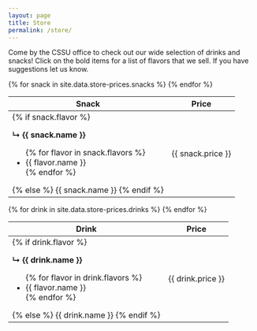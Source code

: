 ```yaml
---
layout: page
title: Store
permalink: /store/
---
```


Come by the CSSU office to check out our wide selection of drinks and snacks! Click on the bold items for a list of flavors that we sell. If you have suggestions let us know.

<div id="store">
  <section class="store-left">
    <table>
      <thead>
        <tr>
          <th>Snack</th>
          <th>Price</th>
        </tr>
      </thead>
      <tbody>
        {% for snack in site.data.store-prices.snacks %}
        <tr>
          <td>
            {% if snack.flavor %}
            <p class="collapse" style="font-weight: bold">&#8627; {{ snack.name }}</p>
            <div class="panel">
              <ul>
                {% for flavor in snack.flavors %}
                <li>{{ flavor.name }}</li>
                {% endfor %}
              </ul>
            </div>
            {% else %}
            {{ snack.name }}
            {% endif %}
          </td>
          <td>{{ snack.price }}</td>
        </tr>
        {% endfor %}
      </tbody>
    </table>
  </section>

  <section class="store-right">
    <table>
      <thead>
        <tr>
          <th>Drink</th>
          <th>Price</th>
        </tr>
      </thead>
      <tbody>
        {% for drink in site.data.store-prices.drinks %}
        <tr>
          <td>
            {% if drink.flavor %}
            <p class="collapse" style="font-weight: bold">&#8627; {{ drink.name }}</p>
            <div class="panel">
              <ul>
                {% for flavor in drink.flavors %}
                <li>{{ flavor.name }}</li>
                {% endfor %}
              </ul>
            </div>
            {% else %}
            {{ drink.name }}
            {% endif %}
          </td>
          <td>{{ drink.price }}</td>
        </tr>
        {% endfor %}
      </tbody>
    </table>
  </section>
</div>

<script>
  /** Store Collapse Feature by Borna*/
  var coll = document.getElementsByClassName("collapse");
  var i;
  for (i = 0; i < coll.length; i++) {
    coll[i].addEventListener("click", function() {
      this.classList.toggle("active");
      var panel = this.nextElementSibling;
      if (panel.style.display === "block") {
        panel.style.display = "none";
      } else {
        panel.style.display = "block";
      }
    });
  };
</script>
